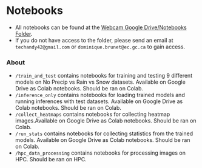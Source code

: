 # Notebooks

- All notebooks can be found at the [Webcam Google Drive/Notebooks Folder](https://drive.google.com/drive/folders/1C8mHBjQnz-KjisPXUBthiZbJDtx1qFZC?usp=drive_link).
- If you do not have access to the folder, please send an email at `techandy42@gmail.com` or `dominique.brunet@ec.gc.ca` to gain access.

### About

- `/train_and_test` contains notebooks for training and testing 9 different models on No Precip vs Rain vs Snow datasets. Available on Google Drive as Colab notebooks. Should be ran on Colab.
- `/inference_only` contains notebooks for loading trained models and running inferences with test datasets. Available on Google Drive as Colab notebooks. Should be ran on Colab.
- `/collect_heatmaps` contains notebooks for collecting heatmap images.Available on Google Drive as Colab notebooks. Should be ran on Colab.
- `/run_stats` contains notebooks for collecting statistics from the trained models. Available on Google Drive as Colab notebooks. Should be ran on Colab.
- `/hpc_data_processing` contains notebooks for processing images on HPC. Should be ran on HPC.
